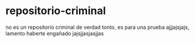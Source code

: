 # repositorio-criminal
no es un repositorio criminal de verdad tonto, es para una prueba ajjjajsjajs, lamento haberte engañado jajsjjasjasjjas
